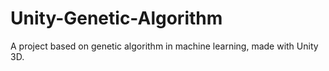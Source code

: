 # Unity-Genetic-Algorithm
A project based on genetic algorithm in machine learning, made with Unity 3D.
